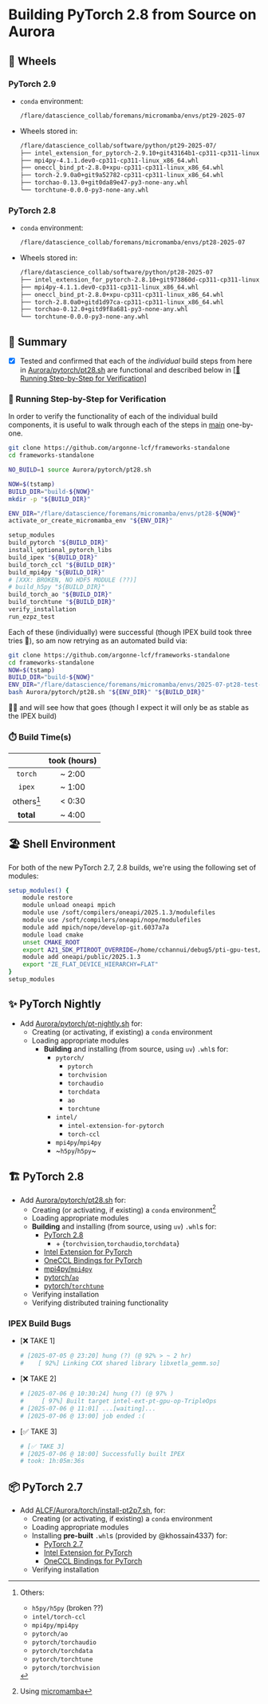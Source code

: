 # Building PyTorch 2.8 from Source on Aurora

## 🛞 Wheels

### PyTorch 2.9

- `conda` environment:

    ```bash
    /flare/datascience_collab/foremans/micromamba/envs/pt29-2025-07
    ```

- Wheels stored in:

    ```bash
    /flare/datascience_collab/software/python/pt29-2025-07/
    ├── intel_extension_for_pytorch-2.9.10+git43164b1-cp311-cp311-linux_x86_64.whl
    ├── mpi4py-4.1.1.dev0-cp311-cp311-linux_x86_64.whl
    ├── oneccl_bind_pt-2.8.0+xpu-cp311-cp311-linux_x86_64.whl
    ├── torch-2.9.0a0+git9a52782-cp311-cp311-linux_x86_64.whl
    ├── torchao-0.13.0+git0da89e47-py3-none-any.whl
    └── torchtune-0.0.0-py3-none-any.whl
    ```

### PyTorch 2.8

- `conda` environment:

    ```bash
    /flare/datascience_collab/foremans/micromamba/envs/pt28-2025-07
    ```

- Wheels stored in:

    ```bash
    /flare/datascience_collab/software/python/pt28-2025-07
    ├── intel_extension_for_pytorch-2.8.10+git973860d-cp311-cp311-linux_x86_64.whl
    ├── mpi4py-4.1.1.dev0-cp311-cp311-linux_x86_64.whl
    ├── oneccl_bind_pt-2.8.0+xpu-cp311-cp311-linux_x86_64.whl
    ├── torch-2.8.0a0+gitd1d97ca-cp311-cp311-linux_x86_64.whl
    ├── torchao-0.12.0+gitd9f8a681-py3-none-any.whl
    └── torchtune-0.0.0-py3-none-any.whl
    ```

## 📝 Summary

- [x] Tested and confirmed that each of the _individual_ build steps from here in
  [Aurora/pytorch/pt28.sh](https://github.com/argonne-lcf/frameworks-standalone/blob/25e4096ce0b5ef8b8d9428b9c90da8eb86e46bf7/Aurora/pytorch/pt28.sh#L576-L685)
  are functional and described below in
  [[👣 Running Step-by-Step for Verification]](#-running-step-by-step-for-verification)

### 👣 Running Step-by-Step for Verification

In order to verify the functionality of each of the individual build
components, it is useful to walk through each of the steps in
[main](https://github.com/argonne-lcf/frameworks-standalone/blob/25e4096ce0b5ef8b8d9428b9c90da8eb86e46bf7/Aurora/pytorch/pt28.sh#L576-L685)
one-by-one.

```bash
git clone https://github.com/argonne-lcf/frameworks-standalone
cd frameworks-standalone

NO_BUILD=1 source Aurora/pytorch/pt28.sh

NOW=$(tstamp)
BUILD_DIR="build-${NOW}"
mkdir -p "${BUILD_DIR}"

ENV_DIR="/flare/datascience/foremans/micromamba/envs/pt28-${NOW}"
activate_or_create_micromamba_env "${ENV_DIR}"

setup_modules
build_pytorch "${BUILD_DIR}"
install_optional_pytorch_libs
build_ipex "${BUILD_DIR}"
build_torch_ccl "${BUILD_DIR}"
build_mpi4py "${BUILD_DIR}"
# [XXX: BROKEN, NO HDF5 MODULE (??)]
# build_h5py "${BUILD_DIR}"
build_torch_ao "${BUILD_DIR}"
build_torchtune "${BUILD_DIR}"
verify_installation
run_ezpz_test
```

Each of these (individually) were successful
(though IPEX build took three tries 🤔),
so am now retrying as an automated build via:

```bash
git clone https://github.com/argonne-lcf/frameworks-standalone
cd frameworks-standalone
NOW=$(tstamp)
BUILD_DIR="build-${NOW}"
ENV_DIR="/flare/datascience/foremans/micromamba/envs/2025-07-pt28-test-${NOW}"
bash Aurora/pytorch/pt28.sh "${ENV_DIR}" "${BUILD_DIR}"
```

 🤷‍♂️ and will see how that goes
(though I expect it will only be as stable as the IPEX build)

### ⏱️ Build Time(s)

|   &nbsp;   | took (hours) |
| :--------: | :----------: |
|  `torch`   |    ~ 2:00    |
|   `ipex`   |    ~ 1:00    |
| others[^1] |    < 0:30    |
| **total**  |    ~ 4:00    |


[^1]: Others:
    - `h5py/h5py` (broken ??)
    - `intel/torch-ccl`
    - `mpi4py/mpi4py`
    - `pytorch/ao`
    - `pytorch/torchaudio`
    - `pytorch/torchdata`
    - `pytorch/torchtune`
    - `pytorch/torchvision`


## 🏖️ Shell Environment

For both of the new PyTorch 2.7, 2.8 builds, we're using the following set of modules:

```bash
setup_modules() {
    module restore
    module unload oneapi mpich
    module use /soft/compilers/oneapi/2025.1.3/modulefiles
    module use /soft/compilers/oneapi/nope/modulefiles
    module add mpich/nope/develop-git.6037a7a
    module load cmake
    unset CMAKE_ROOT
    export A21_SDK_PTIROOT_OVERRIDE=/home/cchannui/debug5/pti-gpu-test/tools/pti-gpu/d5c2e2e
    module add oneapi/public/2025.1.3
    export "ZE_FLAT_DEVICE_HIERARCHY=FLAT"
}
setup_modules
```

## ✨ PyTorch Nightly

- Add [Aurora/pytorch/pt-nightly.sh](Aurora/pytorch/pt-nightly.sh) for:
  - Creating (or activating, if existing) a `conda` environment
  - Loading appropriate modules
    - **Building** and installing (from source, using `uv`) `.whl`s for:
      - `pytorch/`
        - `pytorch`
        - `torchvision`
        - `torchaudio`
        - `torchdata`
        - `ao`
        - `torchtune`
      - `intel/`
        - `intel-extension-for-pytorch`
        - `torch-ccl`
      - `mpi4py`/`mpi4py`
      - ~`h5py`/`h5py`~

## 🏗️ PyTorch 2.8

- Add [Aurora/pytorch/pt28.sh](Aurora/pytorch/pt28.sh) for:
  - Creating (or activating, if existing) a `conda` environment[^mm]
  - Loading appropriate modules
  - **Building** and installing (from source, using `uv`) `.whl`s for:
    - [PyTorch 2.8](https://github.com/pytorch/pytorch/tree/release/2.8)
      - \+ {`torchvision`,`torchaudio`,`torchdata`}
    - [Intel Extension for PyTorch](https://github.com/intel/intel-extension-for-pytorch)
    - [OneCCL Bindings for PyTorch](https://github.com/intel/torch-ccl)
    - [mpi4py/`mpi4py`](https://github.com/mpi4py/mpi4py)
    - [pytorch/`ao`](https://github.com/pytorch/ao)
    - [pytorch/`torchtune`](https://github.com/pytorch/ao)
  - Verifying installation
  - Verifying distributed training functionality

[^mm]: Using [micromamba](https://mamba.readthedocs.io/en/latest/installation/micromamba-installation.html)

### IPEX Build Bugs

- [❌ TAKE 1]

    ```bash
    # [2025-07-05 @ 23:20] hung (?) (@ 92% > ~ 2 hr)
    #    [ 92%] Linking CXX shared library libxetla_gemm.so]
    ```

- [❌ TAKE 2]

    ```bash
    # [2025-07-06 @ 10:30:24] hung (?) (@ 97% )
    #     [ 97%] Built target intel-ext-pt-gpu-op-TripleOps
    # [2025-07-06 @ 11:01] ...[waiting]...
    # [2025-07-06 @ 13:00] job ended :(
    ```

- [✅ TAKE 3]

    ```bash
    # [✅ TAKE 3]
    # [2025-07-06 @ 18:00] Successfully built IPEX
    # took: 1h:05m:36s
    ```

## 📦 PyTorch 2.7

- Add [ALCF/Aurora/torch/install-pt2p7.sh](ALCF/Aurora/torch/install-pt2p7.sh), for:
  - Creating (or activating, if existing) a `conda` environment
  - Loading appropriate modules
  - Installing **pre-built** `.whl`s (provided by @khossain4337) for:
    - [PyTorch 2.7](https://github.com/pytorch/pytorch/tree/release/2.7)
    - [Intel Extension for PyTorch](https://github.com/intel/intel-extension-for-pytorch)
    - [OneCCL Bindings for PyTorch](https://github.com/intel/torch-ccl)
  - Verifying installation

